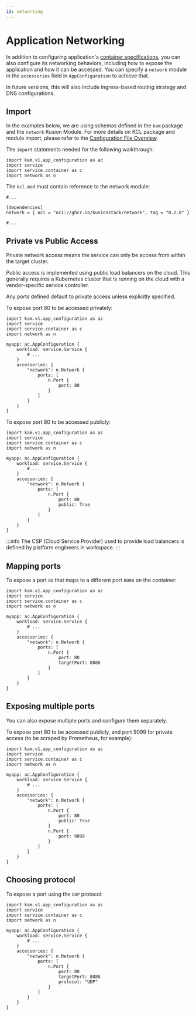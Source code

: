 ```yaml
---
id: networking
---
```


# Application Networking

In addition to configuring application's [container specifications](workload#configure-containers), you can also configure its networking behaviors, including how to expose the application and how it can be accessed. You can specify a `network` module in the `accessories` field in `AppConfiguration` to achieve that.

In future versions, this will also include ingress-based routing strategy and DNS configurations.

## Import

In the examples below, we are using schemas defined in the `kam` package and the `network` Kusion Module. For more details on KCL package and module import, please refer to the [Configuration File Overview](overview).

The `import` statements needed for the following walkthrough:
```
import kam.v1.app_configuration as ac
import service
import service.container as c
import network as n
```

The `kcl.mod` must contain reference to the network module:
```
#...

[dependencies]
network = { oci = "oci://ghcr.io/kusionstack/network", tag = "0.2.0" }

#...
```

## Private vs Public Access

Private network access means the service can only be access from within the target cluster.

Public access is implemented using public load balancers on the cloud. This generally requires a Kubernetes cluster that is running on the cloud with a vendor-specific service controller.

Any ports defined default to private access unless explicitly specified.

To expose port 80 to be accessed privately:
```
import kam.v1.app_configuration as ac
import service
import service.container as c
import network as n

myapp: ac.AppConfiguration {
    workload: service.Service {
        # ...
    }
    accessories: {
        "network": n.Network {
            ports: [
                n.Port {
                    port: 80
                }
            ]
        }
    }
}
```

To expose port 80 to be accessed publicly:
```
import kam.v1.app_configuration as ac
import service
import service.container as c
import network as n

myapp: ac.AppConfiguration {
    workload: service.Service {
        # ...
    }
    accessories: {
        "network": n.Network {
            ports: [
                n.Port {
                    port: 80
                    public: True
                }
            ]
        }
    }
}
```

:::info
The CSP (Cloud Service Provider) used to provide load balancers is defined by platform engineers in workspace.
:::

## Mapping ports

To expose a port `80` that maps to a different port `8088` on the container:
```
import kam.v1.app_configuration as ac
import service
import service.container as c
import network as n

myapp: ac.AppConfiguration {
    workload: service.Service {
        # ...
    }
    accessories: {
        "network": n.Network {
            ports: [
                n.Port {
                    port: 80
                    targetPort: 8088
                }
            ]
        }
    }
}
```

## Exposing multiple ports

You can also expose multiple ports and configure them separately. 

To expose port 80 to be accessed publicly, and port 9099 for private access (to be scraped by Prometheus, for example):
```
import kam.v1.app_configuration as ac
import service
import service.container as c
import network as n

myapp: ac.AppConfiguration {
    workload: service.Service {
        # ...
    }
    accessories: {
        "network": n.Network {
            ports: [
                n.Port {
                    port: 80
                    public: True
                }
                n.Port {
                    port: 9099
                }
            ]
        }
    }
}
```

## Choosing protocol

To expose a port using the `UDP` protocol:
```
import kam.v1.app_configuration as ac
import service
import service.container as c
import network as n

myapp: ac.AppConfiguration {
    workload: service.Service {
        # ...
    }
    accessories: {
        "network": n.Network {
            ports: [
                n.Port {
                    port: 80
                    targetPort: 8088
                    protocol: "UDP"
                }
            ]
        }
    }
}
```